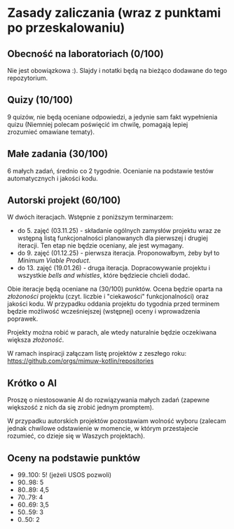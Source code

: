 # Zasady zaliczania (wraz z punktami po przeskalowaniu)

## Obecność na laboratoriach (0/100)
Nie jest obowiązkowa :). Slajdy i notatki będą na bieżąco dodawane do tego repozytorium.
## Quizy (10/100)
9 quizów, nie będą oceniane odpowiedzi, a jedynie sam fakt wypełnienia quizu (Niemniej polecam poświęcić im chwilę, pomagają lepiej zrozumieć omawiane tematy).
## Małe zadania (30/100)
6 małych zadań, średnio co 2 tygodnie. Ocenianie na podstawie testów automatycznych i jakości kodu.
## Autorski projekt (60/100)
W dwóch iteracjach. Wstępnie z poniższym terminarzem:
- do 5. zajęć (03.11.25) - składanie ogólnych zamysłów projektu wraz ze wstępną listą funkcjonalności planowanych dla pierwszej i drugiej iteracji. Ten etap nie będzie oceniany, ale jest wymagany.
- do 9. zajęć (01.12.25) - pierwsza iteracja. Proponowałbym, żeby był to *Minimum Viable Product*.
- do 13. zajęć (19.01.26) - druga iteracja. Dopracowywanie projektu i wszystkie *bells and whistles*, które będziecie chcieli dodać.

Obie iteracje będą oceniane na (30/100) punktów. Ocena będzie oparta na *złożoności* projektu (czyt. liczbie i "ciekawości" funkcjonalności) oraz jakości kodu. W przypadku oddania projektu do tygodnia przed terminem będzie możliwość wcześniejszej (wstępnej) oceny i wprowadzenia poprawek.

Projekty można robić w parach, ale wtedy naturalnie będzie oczekiwana większa *złożoność*.

W ramach inspiracji załączam listę projektów z zeszłego roku:
https://github.com/orgs/mimuw-kotlin/repositories
## Krótko o AI
Proszę o niestosowanie AI do rozwiązywania małych zadań (zapewne większość z nich da się zrobić jednym promptem).

W przypadku autorskich projektów pozostawiam wolność wyboru (zalecam jednak chwilowe odstawienie w momencie, w którym przestajecie rozumieć, co dzieje się w Waszych projektach).

## Oceny na podstawie punktów
- 99..100:  5! (jeżeli USOS pozwoli)
- 90..98: 5
- 80..89: 4,5
- 70..79: 4
- 60..69: 3,5
- 50..59: 3
- 0..50: 2 


